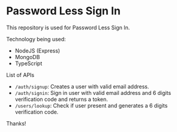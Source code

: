 # Password Less Sign In

This repository is used for Password Less Sign In.

Technology being used:

- NodeJS (Express)
- MongoDB
- TypeScript

List of APIs

- `/auth/signup`: Creates a user with valid email address.
- `/auth/signin`: Sign in user with valid email address and 6 digits verification code and returns a token.
- `/users/lookup`: Check if user present and generates a 6 digits verification code.

Thanks!
